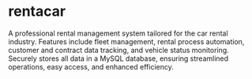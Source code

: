 # rentacar
A professional rental management system tailored for the car rental industry. Features include fleet management, rental process automation, customer and contract data tracking, and vehicle status monitoring. Securely stores all data in a MySQL database, ensuring streamlined operations, easy access, and enhanced efficiency.
